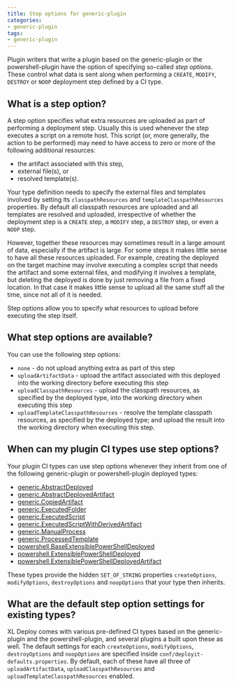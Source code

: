 ```yaml
---
title: Step options for generic-plugin
categories: 
- generic-plugin
tags:
- generic-plugin
---
```


Plugin writers that write a plugin based on the generic-plugin or the powershell-plugin have the option of specifying so-called *step options*. These control what data is sent along when performing a `CREATE`, `MODIFY`, `DESTROY` or `NOOP` deployment step defined by a CI type.


## What is a step option?

A step option specifies what extra resources are uploaded as part of performing a deployment step. Usually this is used whenever the step executes a script on a remote host. This script (or, more generally, the action to be performed) may need to have access to zero or more of the following additional resources:
 
* the artifact associated with this step, 
* external file(s), or
* resolved template(s).

Your type definition needs to specify the external files and templates involved by setting its `classpathResources` and `templateClasspathResources` properties. By default all classpath resources are uploaded and all templates are resolved and uploaded, irrespective of whether the deployment step is a `CREATE` step, a `MODIFY` step, a `DESTROY` step, or even a `NOOP` step.

However, together these resources may sometimes result in a large amount of data, especially if the artifact is large. For some steps it makes little sense to have all these resources uploaded. For example, creating the deployed on the target machine may involve executing a complex script that needs the artifact and some external files, and modifying it involves a template, but deleting the deployed is done by just removing a file from a fixed location. In that case it makes little sense to upload all the same stuff all the time, since not all of it is needed.

Step options allow you to specify what resources to upload before executing the step itself.


## What step options are available?

You can use the following step options:

* `none` - do not upload anything extra as part of this step
* `uploadArtifactData` - upload the artifact associated with this deployed into the working directory before executing this step
* `uploadClasspathResources` - upload the classpath resources, as specified by the deployed type, into the working directory when executing this step
* `uploadTemplateClasspathResources` - resolve the template classpath resources, as specified by the deployed type; and upload the result into the working directory when executing this step.


## When can my plugin CI types use step options?

Your plugin CI types can use step options whenever they inherit from one of the following generic-plugin or powershell-plugin deployed types:

* [generic.AbstractDeployed](xl-deploy/genericPluginManual.html#generic.AbstractDeployed)
* [generic.AbstractDeployedArtifact](xl-deploy/genericPluginManual.html#generic.AbstractDeployedArtifact)
* [generic.CopiedArtifact](xl-deploy/genericPluginManual.html#generic.CopiedArtifact)
* [generic.ExecutedFolder](xl-deploy/genericPluginManual.html#generic.ExecutedFolder)
* [generic.ExecutedScript](xl-deploy/genericPluginManual.html#generic.ExecutedScript)
* [generic.ExecutedScriptWithDerivedArtifact](xl-deploy/genericPluginManual.html#generic.ExecutedScriptWithDerivedArtifact)
* [generic.ManualProcess](xl-deploy/genericPluginManual.html#generic.ManualProcess)
* [generic.ProcessedTemplate](xl-deploy/genericPluginManual.html#generic.ProcessedTemplate)
* [powershell.BaseExtensiblePowerShellDeployed](xl-deploy/genericPluginManual.html#powershell.BaseExtensiblePowerShellDeployed)
* [powershell.ExtensiblePowerShellDeployed](xl-deploy/genericPluginManual.html#powershell.ExtensiblePowerShellDeployed)
* [powershell.ExtensiblePowerShellDeployedArtifact](xl-deploy/genericPluginManual.html#powershell.ExtensiblePowerShellDeployedArtifact)

These types provide the hidden `SET_OF_STRING` properties `createOptions`, `modifyOptions`, `destroyOptions` and `noopOptions` that your type then inherits.


## What are the default step option settings for existing types?

XL Deploy comes with various pre-defined CI types based on the generic-plugin and the powershell-plugin, and several plugins a built upon these as well. The default settings for each `createOptions`, `modifyOptions`, `destroyOptions` and `noopOptions` are specified inside `conf/deployit-defaults.properties`. By default, each of these have all three of `uploadArtifactData`, `uploadClasspathResources` and `uploadTemplateClasspathResources` enabled.